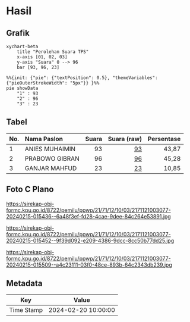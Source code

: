 # Hasil

## Grafik

```mermaid
xychart-beta
    title "Perolehan Suara TPS"
    x-axis [01, 02, 03]
    y-axis "Suara" 0 --> 96
    bar [93, 96, 23]
```

```mermaid
%%{init: {"pie": {"textPosition": 0.5}, "themeVariables": {"pieOuterStrokeWidth": "5px"}} }%%
pie showData
    "1" : 93
    "2" : 96
    "3" : 23
```

## Tabel

| No. | Nama Paslon    | Suara | Suara (raw) | Persentase |
|:--- |:-------------- | -----:| -----------:| ----------:|
| 1   | ANIES MUHAIMIN | 93    | [93][p-1]   | 43,87      |
| 2   | PRABOWO GIBRAN | 96    | [96][p-2]   | 45,28      |
| 3   | GANJAR MAHFUD  | 23    | [23][p-3]   | 10,85      |


[p-1]: https://github.com/gigit-pemilu/pemilu-2024-21-kepulauan-riau/blob/main/pilpres/hitung-suara/sub/21-kepulauan-riau/sub/71-kota-batam/sub/12-batu-aji/sub/1003-kibing/sub/077-tps/sub/paslon-1.txt
[p-2]: https://github.com/gigit-pemilu/pemilu-2024-21-kepulauan-riau/blob/main/pilpres/hitung-suara/sub/21-kepulauan-riau/sub/71-kota-batam/sub/12-batu-aji/sub/1003-kibing/sub/077-tps/sub/paslon-2.txt
[p-3]: https://github.com/gigit-pemilu/pemilu-2024-21-kepulauan-riau/blob/main/pilpres/hitung-suara/sub/21-kepulauan-riau/sub/71-kota-batam/sub/12-batu-aji/sub/1003-kibing/sub/077-tps/sub/paslon-3.txt

## Foto C Plano

https://sirekap-obj-formc.kpu.go.id/8722/pemilu/ppwp/21/71/12/10/03/2171121003077-20240215-015436--6a48f3ef-fd28-4cae-9dee-84c264e53891.jpg

https://sirekap-obj-formc.kpu.go.id/8722/pemilu/ppwp/21/71/12/10/03/2171121003077-20240215-015452--9f39d092-e209-4386-9dcc-8cc50b77dd25.jpg

https://sirekap-obj-formc.kpu.go.id/8722/pemilu/ppwp/21/71/12/10/03/2171121003077-20240215-015509--a4c23111-03f0-48ce-893b-64c2343db239.jpg


## Metadata

| Key        | Value               |
| ---------- | ------------------- |
| Time Stamp | 2024-02-20 10:00:00 |



